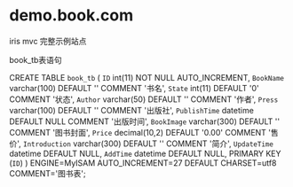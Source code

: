 # demo.book.com
iris mvc 完整示例站点

book_tb表语句

CREATE TABLE `book_tb` (
  `ID` int(11) NOT NULL AUTO_INCREMENT,
  `BookName` varchar(100) DEFAULT '' COMMENT '书名',
  `State` int(11) DEFAULT '0' COMMENT '状态',
  `Author` varchar(50) DEFAULT '' COMMENT '作者',
  `Press` varchar(100) DEFAULT '' COMMENT '出版社',
  `PublishTime` datetime DEFAULT NULL COMMENT '出版时间',
  `BookImage` varchar(300) DEFAULT '' COMMENT '图书封面',
  `Price` decimal(10,2) DEFAULT '0.00' COMMENT '售价',
  `Introduction` varchar(300) DEFAULT '' COMMENT '简介',
  `UpdateTime` datetime DEFAULT NULL,
  `AddTime` datetime DEFAULT NULL,
  PRIMARY KEY (`ID`)
) ENGINE=MyISAM AUTO_INCREMENT=27 DEFAULT CHARSET=utf8 COMMENT='图书表';
